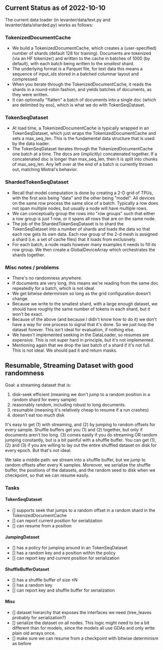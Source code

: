## Current Status as of 2022-10-10

The current data loader (in levanter/data/text.py and levanter/data/sharded.py) works as follows:

### TokenizedDocumentCache
* We build a TokenizedDocumentCache, which creates a (user-specified) number of shards (default 128 for training). Documents are tokenized (via an HF tokenizer) and written to the cache in batches of 1000 (by default), with each batch being written to the *smallest* shard.
* The underlying format is a Parquet file, for text data this means a sequence of input_ids stored in a batched columnar layout and compressed
* When you iterate through the TokenizedDocumentCache, it reads the shards in a round-robin fashion, and yields batches of documents, as they were written.
* It can optionally "flatten" a batch of documents into a single doc (which are delimited by eos), which is what we do with TokenSeqDataset.


### TokenSeqDataset
* At load time, a TokenizedDocumentCache is typically wrapped in an TokenSeqDataset, which just wraps the
TokenizedDocumentCache and sets a max_seq_len. This is the fundamental data structure that is used by the data loader.
* The TokenSeqDataset iterates through the TokenizedDocumentCache one batch at a time. The docs are (implicitly)
concatenated together. If a concatenated doc is longer than max_seq_len, then it is split into chunks of max_seq_len. Any left over at the end of a batch is currently thrown out, matching Mistral's behavior.

### ShardedTokenSeqDataset

* Recall that model computation is done by creating a 2-D grid of TPUs, with the first axis being "data" and the other being "model". All devices on the same row process the same slice of a batch. Typically a row does not span multiple nodes, but usually a node will have multiple rows.
* We can conceptually group the rows into "row groups" such that either a row group is just 1 row, or it spans all rows that are on the same node.
* The job of the ShardedTokenSeqDataset is to shard the TokenSeqDataset into a number of shards and loads the data so that each row gets its own data. Each row group of the 2-d mesh is assigned a shard (i.e. a set of cache files) that it loads from exclusively.
* For each batch, a node reads however many examples it needs to fill its row group. We then create a GlobalDeviceArray which orchestrates the shards together.

### Misc notes / problems
* There's no randomness anywhere.
* If documents are very long, this means we're reading from the same doc repeatedly for a batch, which is not ideal.
* We get bitwise determinism so long as the grid configuration doesn't change.
* Because we write to the smallest shard, with a large enough dataset, we should have roughly the same number of tokens in each shard, but it won't be exact.
* Because of the above (and because I didn't know how to do it) we don't have a way for one process to signal that it's done. So we just loop the dataset forever. This isn't ideal for evaluation, if nothing else.
* We haven't implemented seeking in the DataLoader, so resumes are expensive. This is not super hard in principle, but it's not implemented.
* Mentioning again that we drop the last batch of a shard if it's not full. This is not ideal. We should pad it and return masks.

## Resumable, Streaming Dataset with good randomness

Goal: a streaming dataset that is:
1. disk-seek efficient (meaning we don't jump to a random position in a random shard for every sample)
2. reasonably random, including robust to long documents.
3. resumable (meaning it's relatively cheap to resume if a run crashes)
4. doesn't eat too much disk

It's easy to get (1) with streaming, and (2) by jumping to random offsets for every sample. Shuffle buffers
get you (1) and (2) together, but only if documents aren't too long. (3) comes easily
if you do streaming OR random jumping constantly, but is a bit painful with a shuffle buffer.
You can get (1), (2) and (3) if you are willing to lay out the entire shuffled dataset on disk for every epoch. But that's not ideal.

We take a middle path: we stream into a shuffle buffer, but we jump to random offsets after every K samples. Moreover,
we serialize the shuffle buffer, the positions of the datasets,
and the random seed to disk when we checkpoint, so that we can resume easily.

### Tasks

#### TokenSeqDataset
* [] supports seek that jumps to a random offset in a random shard in the TokenizedDocumentCache
* [] can report current position for serialization
* [] can resume from a position

#### JumpingDataset
* [] has a policy for jumping around in an TokenSeqDataset
* [] has a random key and a position within the policy
* [] can report key and current position for serialization

#### ShuffleBufferDataset
* [] has a shuffle buffer of size ≤N
* [] has a random key
* [] can report key and shuffle buffer for serialization

#### Misc
* [] dataset hierarchy that exposes the interfaces we need (tree_leaves probably for serialization?)
* [] serialize the dataset on all nodes. This logic might need to be a bit different than for models, since the models all use GDAs and only write plain old arrays once.
* [] make sure we can resume from a checkpoint with bitwise determinism as before
